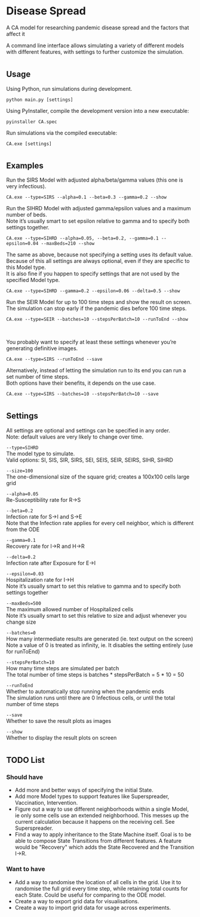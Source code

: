 # Disease Spread
A CA model for researching pandemic disease spread and the factors that affect it

A command line interface allows simulating a variety of different models with different features, with settings to further customize the simulation.
#

## Usage
Using Python, run simulations during development.
```
python main.py [settings]
```
Using PyInstaller, compile the development version into a new executable:
```
pyinstaller CA.spec
```
Run simulations via the compiled executable:
```
CA.exe [settings]
```
#

## Examples 
Run the SIRS Model with adjusted alpha/beta/gamma values (this one is very infectious).
```
CA.exe --type=SIRS --alpha=0.1 --beta=0.3 --gamma=0.2 --show
```
Run the SIHRD Model with adjusted gamma/epsilon values and a maximum number of beds.\
Note it’s usually smart to set epsilon relative to gamma and to specify both settings together.
```
CA.exe --type=SIHRD --alpha=0.05, --beta=0.2, --gamma=0.1 --epsilon=0.04 --maxBeds=210 --show
```
The same as above, because not specifying a setting uses its default value.\
Because of this all settings are always optional, even if they are specific to this Model type.\
It is also fine if you happen to specify settings that are not used by the specified Model type.
```
CA.exe --type=SIHRD --gamma=0.2 --epsilon=0.06 --delta=0.5 --show
```
Run the SEIR Model for up to 100 time steps and show the result on screen.\
The simulation can stop early if the pandemic dies before 100 time steps.
```
CA.exe --type=SEIR --batches=10 --stepsPerBatch=10 --runToEnd --show
```
&nbsp;

You probably want to specify at least these settings whenever you’re generating definitive images.
```
CA.exe --type=SIRS --runToEnd --save
```
Alternatively, instead of letting the simulation run to its end you can run a set number of time steps.\
Both options have their benefits, it depends on the use case.
```
CA.exe --type=SIRS --batches=10 --stepsPerBatch=10 --save
```
#

## Settings 
All settings are optional and settings can be specified in any order.\
Note: default values are very likely to change over time.

`--type=SIHRD`\
The model type to simulate.\
Valid options: SI, SIS, SIR, SIRS, SEI, SEIS, SEIR, SEIRS, SIHR, SIHRD

`--size=100`\
The one-dimensional size of the square grid; creates a 100x100 cells large grid

`--alpha=0.05`\
Re-Susceptibility rate for R->S

`--beta=0.2`\
Infection rate for S->I and S->E\
Note that the Infection rate applies for every cell neighbor, which is different from the ODE

`--gamma=0.1`\
Recovery rate for I->R and H->R

`--delta=0.2`\
Infection rate after Exposure for E->I

`--epsilon=0.03`\
Hospitalization rate for I->H\
Note it’s usually smart to set this relative to gamma and to specify both settings together

`--maxBeds=500`\
The maximum allowed number of Hospitalized cells\
Note it’s usually smart to set this relative to size and adjust whenever you change size

`--batches=0`\
How many intermediate results are generated (ie. text output on the screen)\
Note a value of 0 is treated as infinity, ie. It disables the setting entirely (use for runToEnd)

`--stepsPerBatch=10`\
How many time steps are simulated per batch\
The total number of time steps is batches * stepsPerBatch = 5 * 10 = 50

`--runToEnd`\
Whether to automatically stop running when the pandemic ends\
The simulation runs until there are 0 Infectious cells, or until the total number of time steps

`--save`\
Whether to save the result plots as images

`--show`\
Whether to display the result plots on screen
#

## TODO List

### Should have
- Add more and better ways of specifying the initial State.
- Add more Model types to support features like Superspreader, Vaccination, Intervention.
- Figure out a way to use different neighborhoods within a single Model, ie only some cells use an extended neighborhood. This messes up the current calculation because it happens on the receiving cell. See Superspreader.
- Find a way to apply inheritance to the State Machine itself.
Goal is to be able to compose State Transitions from different features.
A feature would be "Recovery" which adds the State Recovered and the Transition I->R.

### Want to have
- Add a way to randomise the location of all cells in the grid. Use it to randomise the full grid every time step, while retaining total counts for each State. Could be useful for comparing to the ODE model.
- Create a way to export grid data for visualisations.
- Create a way to import grid data for usage across experiments.
